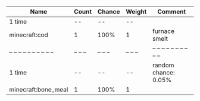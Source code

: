 | Name                | Count | Chance | Weight | Comment              |
| ------------------- | ----- | ------ | ------ | -------------------- |
| 1 time              |    -- |     -- |     -- |                      |
| minecraft:cod       |     1 |   100% |      1 | furnace smelt        |
| – – – – – – – – – – | – – – | – – –  | – – –  | – – – – – – – – – –  |
| 1 time              |    -- |     -- |     -- | random chance: 0.05% |
| minecraft:bone_meal |     1 |   100% |      1 |                      |

